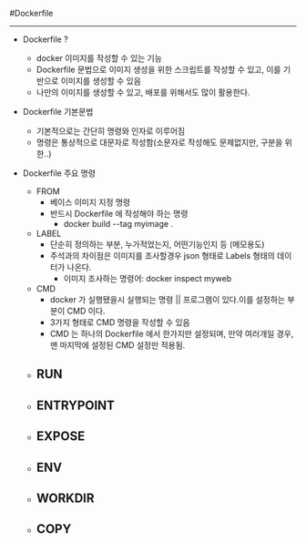 #Dockerfile

---

- Dockerfile ?
  - docker 이미지를 작성할 수 있는 기능
  - Dockerfile 문법으로 이미지 생성을 위한 스크립트를 작성할 수 있고, 이를 기반으로 이미지를 생성할 수 있음
  - 나만의 이미지를 생성할 수 있고, 배포를 위해서도 많이 활용한다.

- Dockerfile 기본문법
  - 기본적으로는 간단히 명령와 인자로 이루어짐
  - 명령은 통상적으로 대문자로 작성함(소문자로 작성해도 문제없지만, 구분을 위한..)

- Dockerfile 주요 명령
  - FROM
    - 베이스 이미지 지정 명령
    - 반드시 Dockerfile 에 작성해야 하는 명령
      - docker build --tag myimage .
  - LABEL
    - 단순히 정의하는 부분, 누가적었는지, 어떤기능인지 등 (메모용도)
    - 주석과의 차이점은 이미지를 조사할경우  json 형태로 Labels 형태의 데이터가 나온다.
      - 이미지 조사하는 명령어: docker inspect myweb
  - CMD
    - docker 가 실행됐을시 실행되는 명령 || 프로그램이 있다.이를 설정하는 부분이 CMD 이다.
    - 3가지 형태로 CMD 명령을 작성할 수 있음
    - CMD 는 하나의 Dockerfile 에서 한가지만 설정되며, 만약 여러개일 경우, 맨 마지막에 설정된 CMD 설정만 적용됨.
  - RUN
    - 
  - ENTRYPOINT
    - 
  - EXPOSE
    - 
  - ENV
    - 
  - WORKDIR
    - 
  - COPY
    - 








